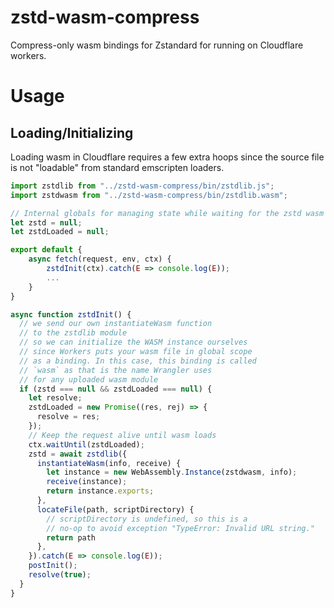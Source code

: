 # zstd-wasm-compress
Compress-only wasm bindings for Zstandard for running on Cloudflare workers.

# Usage

## Loading/Initializing

Loading wasm in Cloudflare requires a few extra hoops since the source file is not "loadable" from standard emscripten loaders.

```javascript
import zstdlib from "../zstd-wasm-compress/bin/zstdlib.js";
import zstdwasm from "../zstd-wasm-compress/bin/zstdlib.wasm";

// Internal globals for managing state while waiting for the zstd wasm to load
let zstd = null;
let zstdLoaded = null;

export default {
    async fetch(request, env, ctx) {
        zstdInit(ctx).catch(E => console.log(E));
        ...
    }
}

async function zstdInit() {
  // we send our own instantiateWasm function
  // to the zstdlib module
  // so we can initialize the WASM instance ourselves
  // since Workers puts your wasm file in global scope
  // as a binding. In this case, this binding is called
  // `wasm` as that is the name Wrangler uses
  // for any uploaded wasm module
  if (zstd === null && zstdLoaded === null) {
    let resolve;
    zstdLoaded = new Promise((res, rej) => {
      resolve = res;
    });
    // Keep the request alive until wasm loads
    ctx.waitUntil(zstdLoaded);
    zstd = await zstdlib({
      instantiateWasm(info, receive) {
        let instance = new WebAssembly.Instance(zstdwasm, info);
        receive(instance);
        return instance.exports;
      },
      locateFile(path, scriptDirectory) {
        // scriptDirectory is undefined, so this is a
        // no-op to avoid exception "TypeError: Invalid URL string."
        return path
      },
    }).catch(E => console.log(E));
    postInit();
    resolve(true);
  }
}
```